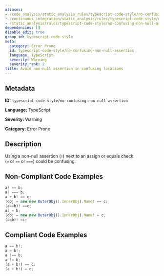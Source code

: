```yaml
---
aliases:
- /code_analysis/static_analysis_rules/typescript-code-style/no-confusing-non-null-assertion
- /continuous_integration/static_analysis/rules/typescript-code-style/no-confusing-non-null-assertion
- /static_analysis/rules/typescript-code-style/no-confusing-non-null-assertion
dependencies: []
disable_edit: true
group_id: typescript-code-style
meta:
  category: Error Prone
  id: typescript-code-style/no-confusing-non-null-assertion
  language: TypeScript
  severity: Warning
  severity_rank: 2
title: Avoid non-null assertion in confusing locations
---
```

<!--  SOURCED FROM https://github.com/DataDog/datadog-static-analyzer-rule-docs -->


## Metadata
**ID:** `typescript-code-style/no-confusing-non-null-assertion`

**Language:** TypeScript

**Severity:** Warning

**Category:** Error Prone

## Description
Using a non-null assertion (`!`) next to an assign or equals check (`=` or `==` or `===`) could be confusing.

## Non-Compliant Code Examples
```typescript
a! == b;
a! === b;
a + b! == c;
(obj = new new OuterObj().InnerObj).Name! == c;
(a==b)! ==c;
a! = b;
(obj = new new OuterObj().InnerObj).Name! = c;
(a=b)! =c;
```

## Compliant Code Examples
```typescript
a == b!;
a = b!;
a !== b;
a != b;
(a + b!) == c;
(a + b!) = c;
```
